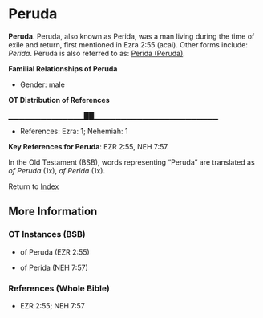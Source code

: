 # Peruda
**Peruda**. 
Peruda, also known as Perida, was a man living during the time of exile and return, first mentioned in Ezra 2:55 (acai). 
Other forms include: 
*Perida*. 
Peruda is also referred to as: 
[Perida (Peruda)](Perida.md). 




**Familial Relationships of Peruda**


* Gender: male


**OT Distribution of References**

▁▁▁▁▁▁▁▁▁▁▁▁▁▁██▁▁▁▁▁▁▁▁▁▁▁▁▁▁▁▁▁▁▁▁▁▁▁
* References: Ezra: 1; Nehemiah: 1



**Key References for Peruda**: 
EZR 2:55, NEH 7:57. 


In the Old Testament (BSB), words representing “Peruda” are translated as 
*of Peruda* (1x), *of Perida* (1x). 




Return to [Index](00-Index.md)

## More Information

### OT Instances (BSB)

* of Peruda (EZR 2:55)

* of Perida (NEH 7:57)



### References (Whole Bible)

* EZR 2:55; NEH 7:57



